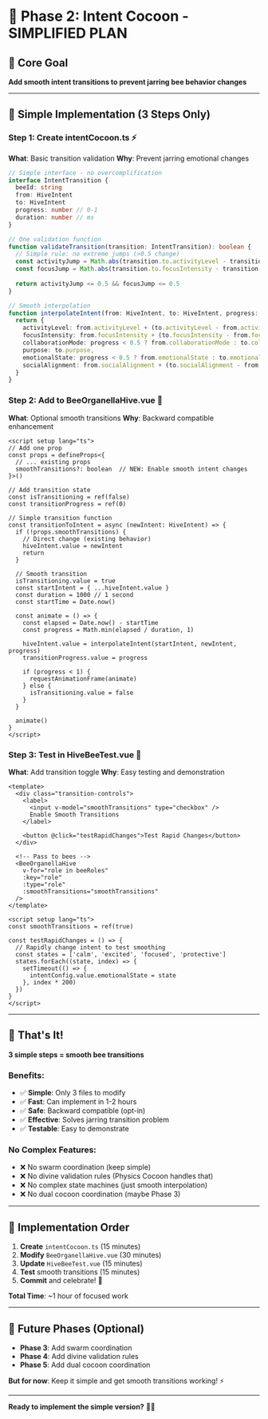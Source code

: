 # 🎯 Phase 2: Intent Cocoon - SIMPLIFIED PLAN

## 🌟 Core Goal
**Add smooth intent transitions to prevent jarring bee behavior changes**

---

## 🚀 Simple Implementation (3 Steps Only)

### **Step 1: Create intentCocoon.ts** ⚡
**What**: Basic transition validation
**Why**: Prevent jarring emotional changes

```typescript
// Simple interface - no overcomplification
interface IntentTransition {
  beeId: string
  from: HiveIntent
  to: HiveIntent
  progress: number // 0-1
  duration: number // ms
}

// One validation function
function validateTransition(transition: IntentTransition): boolean {
  // Simple rule: no extreme jumps (>0.5 change)
  const activityJump = Math.abs(transition.to.activityLevel - transition.from.activityLevel)
  const focusJump = Math.abs(transition.to.focusIntensity - transition.from.focusIntensity)
  
  return activityJump <= 0.5 && focusJump <= 0.5
}

// Smooth interpolation
function interpolateIntent(from: HiveIntent, to: HiveIntent, progress: number): HiveIntent {
  return {
    activityLevel: from.activityLevel + (to.activityLevel - from.activityLevel) * progress,
    focusIntensity: from.focusIntensity + (to.focusIntensity - from.focusIntensity) * progress,
    collaborationMode: progress < 0.5 ? from.collaborationMode : to.collaborationMode,
    purpose: to.purpose,
    emotionalState: progress < 0.5 ? from.emotionalState : to.emotionalState,
    socialAlignment: from.socialAlignment + (to.socialAlignment - from.socialAlignment) * progress
  }
}
```

### **Step 2: Add to BeeOrganellaHive.vue** 🐝
**What**: Optional smooth transitions
**Why**: Backward compatible enhancement

```vue
<script setup lang="ts">
// Add one prop
const props = defineProps<{
  // ... existing props
  smoothTransitions?: boolean  // NEW: Enable smooth intent changes
}>()

// Add transition state
const isTransitioning = ref(false)
const transitionProgress = ref(0)

// Simple transition function
const transitionToIntent = async (newIntent: HiveIntent) => {
  if (!props.smoothTransitions) {
    // Direct change (existing behavior)
    hiveIntent.value = newIntent
    return
  }
  
  // Smooth transition
  isTransitioning.value = true
  const startIntent = { ...hiveIntent.value }
  const duration = 1000 // 1 second
  const startTime = Date.now()
  
  const animate = () => {
    const elapsed = Date.now() - startTime
    const progress = Math.min(elapsed / duration, 1)
    
    hiveIntent.value = interpolateIntent(startIntent, newIntent, progress)
    transitionProgress.value = progress
    
    if (progress < 1) {
      requestAnimationFrame(animate)
    } else {
      isTransitioning.value = false
    }
  }
  
  animate()
}
</script>
```

### **Step 3: Test in HiveBeeTest.vue** 🧪
**What**: Add transition toggle
**Why**: Easy testing and demonstration

```vue
<template>
  <div class="transition-controls">
    <label>
      <input v-model="smoothTransitions" type="checkbox" />
      Enable Smooth Transitions
    </label>
    
    <button @click="testRapidChanges">Test Rapid Changes</button>
  </div>
  
  <!-- Pass to bees -->
  <BeeOrganellaHive 
    v-for="role in beeRoles" 
    :key="role"
    :type="role"
    :smoothTransitions="smoothTransitions"
  />
</template>

<script setup lang="ts">
const smoothTransitions = ref(true)

const testRapidChanges = () => {
  // Rapidly change intent to test smoothing
  const states = ['calm', 'excited', 'focused', 'protective']
  states.forEach((state, index) => {
    setTimeout(() => {
      intentConfig.value.emotionalState = state
    }, index * 200)
  })
}
</script>
```

---

## 🎯 That's It! 

**3 simple steps = smooth bee transitions**

### **Benefits**:
- ✅ **Simple**: Only 3 files to modify
- ✅ **Fast**: Can implement in 1-2 hours
- ✅ **Safe**: Backward compatible (opt-in)
- ✅ **Effective**: Solves jarring transition problem
- ✅ **Testable**: Easy to demonstrate

### **No Complex Features**:
- ❌ No swarm coordination (keep simple)
- ❌ No divine validation rules (Physics Cocoon handles that)
- ❌ No complex state machines (just smooth interpolation)
- ❌ No dual cocoon coordination (maybe Phase 3)

---

## 🚀 Implementation Order

1. **Create** `intentCocoon.ts` (15 minutes)
2. **Modify** `BeeOrganellaHive.vue` (30 minutes)  
3. **Update** `HiveBeeTest.vue` (15 minutes)
4. **Test** smooth transitions (15 minutes)
5. **Commit** and celebrate! 🎉

**Total Time**: ~1 hour of focused work

---

## 🌟 Future Phases (Optional)

- **Phase 3**: Add swarm coordination
- **Phase 4**: Add divine validation rules
- **Phase 5**: Add dual cocoon coordination

**But for now**: Keep it simple and get smooth transitions working! ⚡

---

**Ready to implement the simple version?** 🎯✨